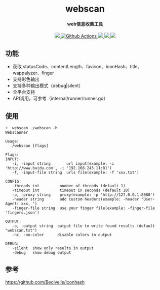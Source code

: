 <h1 align="center">
	webscan
</h1>

<h4 align="center">web信息收集工具</h4>

<p align="center">
  <a href="https://opensource.org/licenses/MIT">
    <img src="https://img.shields.io/badge/license-MIT-_red.svg">
  </a>
  <a href="https://github.com/niudaii/webscan/actions">
    <img src="https://img.shields.io/github/workflow/status/niudaii/webscan/Release?style=flat-square" alt="Github Actions">
  </a>
  <a href="https://goreportcard.com/report/github.com/niudaii/webscan">
    <img src="https://goreportcard.com/badge/github.com/niudaii/webscan?style=flat-square">
  </a>
  <a href="https://github.com/niudaii/webscan/releases">
    <img src="https://img.shields.io/github/release/niudaii/webscan/all.svg?style=flat-square">
  </a>
  <a href="https://github.com/niudaii/webscan/releases">
  	<img src="https://img.shields.io/github/downloads/niudaii/webscan/total">
  </a>
</p>


## 功能

- 获取 statusCode、contentLength、favicon、iconHash、title、wappalyzer、finger
- 支持彩色输出
- 支持多种输出模式（debug|silent）
- 全平台支持
- API调用，可参考（internal/runner/runner.go）

## 使用

```
➜  webscan ./webscan -h
Webscanner

Usage:
  ./webscan [flags]

Flags:
INPUT:
   -i, -input string       url input(example: -i 'http://www.baidu.com', -i '192.168.243.11:81')
   -f, -input-file string  urls file(example: -f 'xxx.txt')

CONFIG:
   -threads int         number of threads (default 1)
   -timeout int         timeout in seconds (default 10)
   -p, -proxy string    proxy(example: -p 'http://127.0.0.1:8080')
   -header string       add custom headers(example: -header 'User-Agent: xxx, ')
   -finger-file string  use your finger file(example: -finger-file 'fingers.json')

OUTPUT:
   -o, -output string  output file to write found results (default "webscan.txt")
   -nc, -no-color      disable colors in output

DEBUG:
   -silent  show only results in output
   -debug   show debug output
```



## 参考

https://github.com/Becivells/iconhash